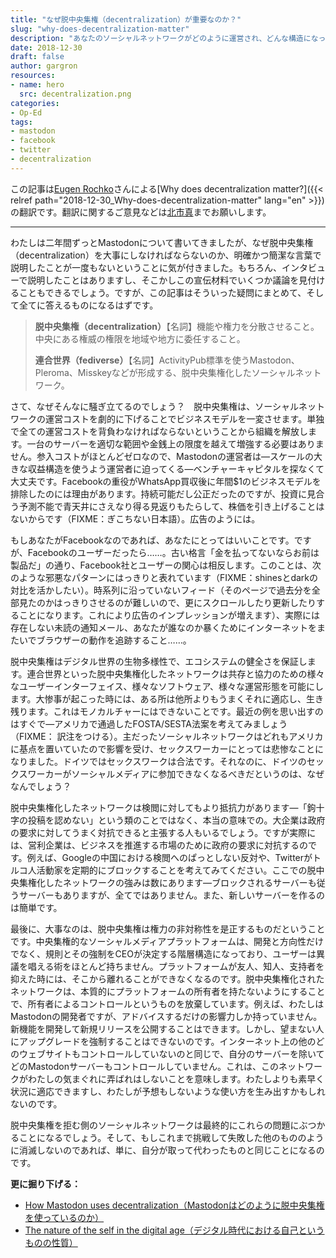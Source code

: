 ```yaml
---
title: "なぜ脱中央集権（decentralization）が重要なのか？"
slug: "why-does-decentralization-matter"
description: "あなたのソーシャルネットワークがどのように運営され、どんな構造になっているのか、関心を持つべき理由"
date: 2018-12-30
draft: false
author: gargron
resources:
- name: hero
  src: decentralization.png
categories:
- Op-Ed
tags:
- mastodon
- facebook
- twitter
- decentralization
---
```


この記事は[Eugen Rochko](https://mastodon.social/@Gargron)さんによる[Why does decentralization matter?]({{< relref path="2018-12-30_Why-does-decentralization-matter" lang="en" >}})の翻訳です。翻訳に関するご意見などは[北市真](https://bookwor.ms/@KitaitiMakoto)までお願いします。

---

わたしは二年間ずっとMastodonについて書いてきましたが、なぜ脱中央集権（decentralization）を大事にしなければならないのか、明確かつ簡潔な言葉で説明したことが一度もないということに気が付きました。もちろん、インタビューで説明したことはありますし、そこかしこの宣伝材料でいくつか議論を見付けることもできるでしょう。ですが、この記事はそういった疑問にまとめて、そして全てに答えるものになるはずです。

> **脱中央集権（decentralization）**【名詞】機能や権力を分散させること。中央にある権威の権限を地域や地方に委任すること。
>
> **連合世界（fediverse）**【名詞】ActivityPub標準を使うMastodon、Pleroma、Misskeyなどが形成する、脱中央集権化したソーシャルネットワーク。

さて、なぜそんなに騒ぎ立てるのでしょう？　脱中央集権は、ソーシャルネットワークの運営コストを劇的に下げることでビジネスモデルを一変させます。単独で全ての運営コストを背負わなければならないということから組織を解放します。一台のサーバーを適切な範囲や金銭上の限度を越えて増強する必要はありません。参入コストがほとんどゼロなので、Mastodonの運営者は—スケールの大きな収益構造を使うよう運営者に迫ってくる—ベンチャーキャピタルを探なくて大丈夫です。Facebookの重役がWhatsApp買収後に年間$1のビジネスモデルを排除したのには理由があります。持続可能だし公正だったのですが、投資に見合う予測不能で青天井にさえなり得る見返りもたらして、株価を引き上げることはないからです（FIXME：ぎこちない日本語）。広告のようには。

もしあなたがFacebookなのであれば、あなたにとってはいいことです。ですが、Facebookのユーザーだったら……。古い格言「金を払ってないならお前は製品だ」の通り、Facebook社とユーザーの関心は相反します。このことは、次のような邪悪なパターンにはっきりと表れています（FIXME：shinesとdarkの対比を活かしたい）。時系列に沿っていないフィード（そのページで過去分を全部見たのかはっきりさせるのが難しいので、更にスクロールしたり更新したりすることになります。これにより広告のインプレッションが増えます）、実際には存在しない未読の通知メール、あなたが誰なのか暴くためにインターネットをまたいでブラウザーの動作を追跡すること……。

脱中央集権はデジタル世界の生物多様性で、エコシステムの健全さを保証します。連合世界といった脱中央集権化したネットワークは共存と協力のための様々なユーザーインターフェイス、様々なソフトウェア、様々な運営形態を可能にします。大惨事が起こった時には、ある所は他所よりもうまくそれに適応し、生き残ります。これはモノカルチャーにはできないことです。最近の例を思い出すのはすぐで—アメリカで通過したFOSTA/SESTA法案を考えてみましょう（FIXME： 訳注をつける）。主だったソーシャルネットワークはどれもアメリカに基点を置いていたので影響を受け、セックスワーカーにとっては悲惨なことになりました。ドイツではセックスワークは合法です。それなのに、ドイツのセックスワーカーがソーシャルメディアに参加できなくなるべきだというのは、なぜなんでしょう？

脱中央集権化したネットワークは検閲に対してもより抵抗力があります—「鉤十字の投稿を認めない」という類のことではなく、本当の意味での。大企業は政府の要求に対してうまく対抗できると主張する人もいるでしょう。ですが実際には、営利企業は、ビジネスを推進する市場のために政府の要求に対抗するのです。例えば、Googleの中国における検閲へのぱっとしない反対や、Twitterがトルコ人活動家を定期的にブロックすることを考えてみてください。ここでの脱中央集権化したネットワークの強みは数にあります—ブロックされるサーバーも従うサーバーもありますが、全てではありません。また、新しいサーバーを作るのは簡単です。

最後に、大事なのは、脱中央集権は権力の非対称性を是正するものだということです。中央集権的なソーシャルメディアプラットフォームは、開発と方向性だけでなく、規則とその強制をCEOが決定する階層構造になっており、ユーザーは異議を唱える術をほとんど持ちません。プラットフォームが友人、知人、支持者を抑えた時には、そこから離れることができなくなるのです。脱中央集権化されたネットワークは、本質的にプラットフォームの所有者を持たないようにすることで、所有者によるコントロールというものを放棄しています。例えば、わたしはMastodonの開発者ですが、アドバイスするだけの影響力しか持っていません。新機能を開発して新規リリースを公開することはできます。しかし、望まない人にアップグレードを強制することはできないのです。インターネット上の他のどのウェブサイトもコントロールしていないのと同じで、自分のサーバーを除いてどのMastodonサーバーもコントロールしていません。これは、このネットワークがわたしの気まぐれに弄ばれはしないことを意味します。わたしよりも素早く状況に適応できますし、わたしが予想もしないような使い方を生み出すかもしれないのです。

脱中央集権を拒む側のソーシャルネットワークは最終的にこれらの問題にぶつかることになるでしょう。そして、もしこれまで挑戦して失敗した他のもののように消滅しないのであれば、単に、自分が取って代わったものと同じことになるのです。

**更に掘り下げる：**

- [How Mastodon uses decentralization（Mastodonはどのように脱中央集権を使っているのか）](https://docs.joinmastodon.org/usage/decentralization/)
- [The nature of the self in the digital age（デジタル時代における自己というものの性質）](https://2018.ar.al/notes/the-nature-of-the-self-in-the-digital-age/)
